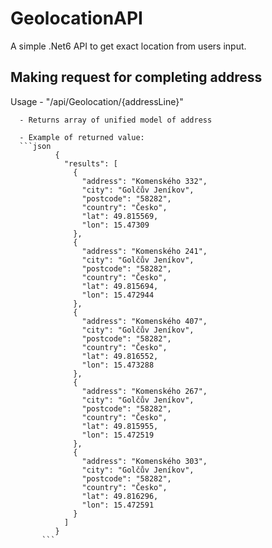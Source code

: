 # GeolocationAPI

A simple .Net6 API to get exact location from users input.

## Making request for completing address

Usage - "/api/Geolocation/{addressLine}"
      
      - Returns array of unified model of address
      
      - Example of returned value: 
      ```json
              {
                "results": [
                  {
                    "address": "Komenského 332",
                    "city": "Golčův Jeníkov",
                    "postcode": "58282",
                    "country": "Česko",
                    "lat": 49.815569,
                    "lon": 15.47309
                  },
                  {
                    "address": "Komenského 241",
                    "city": "Golčův Jeníkov",
                    "postcode": "58282",
                    "country": "Česko",
                    "lat": 49.815694,
                    "lon": 15.472944
                  },
                  {
                    "address": "Komenského 407",
                    "city": "Golčův Jeníkov",
                    "postcode": "58282",
                    "country": "Česko",
                    "lat": 49.816552,
                    "lon": 15.473288
                  },
                  {
                    "address": "Komenského 267",
                    "city": "Golčův Jeníkov",
                    "postcode": "58282",
                    "country": "Česko",
                    "lat": 49.815955,
                    "lon": 15.472519
                  },
                  {
                    "address": "Komenského 303",
                    "city": "Golčův Jeníkov",
                    "postcode": "58282",
                    "country": "Česko",
                    "lat": 49.816296,
                    "lon": 15.472591
                  }
                ]
              }
           ```
